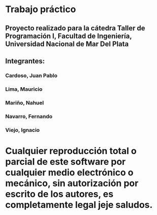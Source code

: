 # Trabajo práctico
## Proyecto realizado para la cátedra Taller de Programación I, Facultad de Ingeniería, Universidad Nacional de Mar Del Plata
## Integrantes:
### Cardoso, Juan Pablo
### Lima, Mauricio
### Mariño, Nahuel
### Navarro, Fernando
### Viejo, Ignacio

# Cualquier reproducción total o parcial de este software por cualquier medio electrónico o mecánico, sin autorización por escrito de los autores, es completamente legal jeje saludos.

